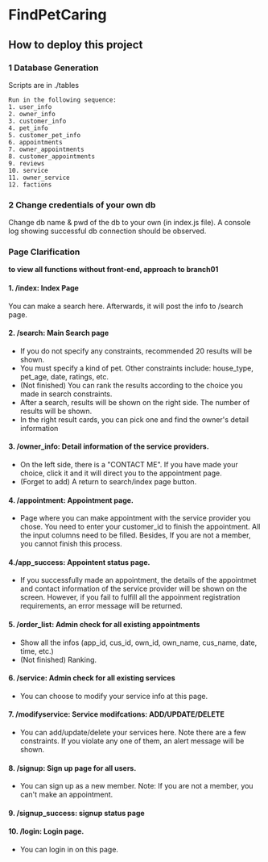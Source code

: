 # FindPetCaring

## How to deploy this project

### 1 Database Generation
Scripts are in ./tables

```
Run in the following sequence:
1. user_info
2. owner_info
3. customer_info
4. pet_info
5. customer_pet_info
6. appointments
7. owner_appointments
8. customer_appointments
9. reviews
10. service
11. owner_service
12. factions
```
### 2 Change credentials of your own db
Change db name & pwd of the db to your own (in index.js file). A console log showing successful db connection should be observed.

### Page Clarification
**to view all functions without front-end, approach to branch01**

#### 1. /index: Index Page
You can make a search here. Afterwards, it will post the info to /search page.

#### 2. /search: Main Search page
- If you do not specify any constraints, recommended 20 results will be shown.
- You must specify a kind of pet. Other constraints include: house_type, pet_age, date, ratings, etc.
- (Not finished) You can rank the results according to the choice you made in search constraints.
- After a search, results will be shown on the right side. The number of results will be shown. 
- In the right result cards, you can pick one and find the owner's detail information

#### 3. /owner_info: Detail information of the service providers.
- On the left side, there is a "CONTACT ME". If you have made your choice, click it and it will direct you to the appointment page.
- (Forget to add) A return to search/index page button.

#### 4. /appointment: Appointment page.
- Page where you can make appointment with the service provider you chose. You need to enter your customer_id to finish the appointment. All the input columns need to be filled. Besides, If you are not a member, you cannot finish this process. 

#### 4./app_success: Appointent status page.
- If you successfully made an appointment, the details of the appointmet and contact information of the service provider will be shown on the screen. However, if you fail to fulfill all the appoinment registration requirements, an error message will be returned.

#### 5. /order_list: Admin check for all existing appointments
- Show all the infos (app_id, cus_id, own_id, own_name, cus_name, date, time, etc.)
- (Not finished) Ranking.

#### 6. /service: Admin check for all existing services
- You can choose to modify your service info at this page.

#### 7. /modifyservice: Service modifcations: ADD/UPDATE/DELETE
- You can add/update/delete your services here. Note there are a few constraints. If you violate any one of them, an alert message will be shown.

#### 8. /signup: Sign up page for all users.
- You can sign up as a new member. Note: If you are not a member, you can't make an appointment.

#### 9. /signup_success: signup status page

#### 10. /login: Login page.
- You can login in on this page.




